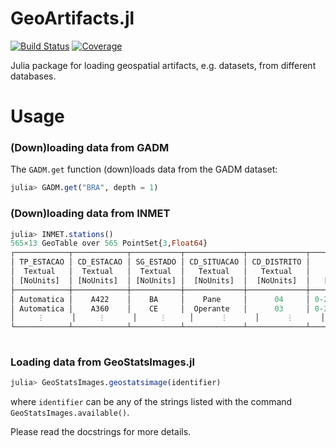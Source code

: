 # GeoArtifacts.jl

[![Build Status](https://github.com/JuliaEarth/GeoArtifacts.jl/actions/workflows/CI.yml/badge.svg?branch=main)](https://github.com/JuliaEarth/GeoArtifacts.jl/actions/workflows/CI.yml?query=branch%3Amain)
[![Coverage](https://codecov.io/gh/JuliaEarth/GeoArtifacts.jl/branch/main/graph/badge.svg)](https://codecov.io/gh/JuliaEarth/GeoArtifacts.jl)

Julia package for loading geospatial artifacts, e.g. datasets, from different databases.

# Usage

### (Down)loading data from GADM

The `GADM.get` function (down)loads data from the GADM dataset:

```julia
julia> GADM.get("BRA", depth = 1)
```

### (Down)loading data from INMET

```julia
julia> INMET.stations()
565×13 GeoTable over 565 PointSet{3,Float64}
┌────────────┬────────────┬───────────┬─────────────┬─────────────┬────────────────┬─────────────────┬───────────────────────────
│ TP_ESTACAO │ CD_ESTACAO │ SG_ESTADO │ CD_SITUACAO │ CD_DISTRITO │    CD_OSCAR    │ DT_FIM_OPERACAO │         CD_WSI           ⋯
│  Textual   │  Textual   │  Textual  │   Textual   │   Textual   │    Textual     │     Missing     │         Textual          ⋯
│ [NoUnits]  │ [NoUnits]  │ [NoUnits] │  [NoUnits]  │  [NoUnits]  │   [NoUnits]    │    [NoUnits]    │        [NoUnits]         ⋯
├────────────┼────────────┼───────────┼─────────────┼─────────────┼────────────────┼─────────────────┼───────────────────────────
│ Automatica │    A422    │    BA     │    Pane     │      04     │ 0-2000-0-86765 │     missing     │ 0-76-0-2906907000000408  ⋯
│ Automatica │    A360    │    CE     │  Operante   │      03     │ 0-2000-0-81755 │     missing     │ 0-76-0-2300200000000446  ⋯
│     ⋮      │     ⋮      │     ⋮     │      ⋮      │      ⋮      │       ⋮        │        ⋮        │            ⋮             ⋱
└────────────┴────────────┴───────────┴─────────────┴─────────────┴────────────────┴─────────────────┴───────────────────────────
                                                                                                   5 columns and 563 rows omitted
```

### Loading data from GeoStatsImages.jl

```julia
julia> GeoStatsImages.geostatsimage(identifier)
```

where `identifier` can be any of the strings listed with the command `GeoStatsImages.available()`.

Please read the docstrings for more details.

